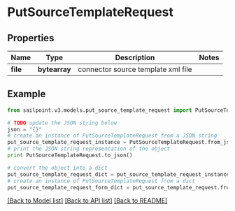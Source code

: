 # PutSourceTemplateRequest


## Properties

Name | Type | Description | Notes
------------ | ------------- | ------------- | -------------
**file** | **bytearray** | connector source template xml file | 

## Example

```python
from sailpoint.v3.models.put_source_template_request import PutSourceTemplateRequest

# TODO update the JSON string below
json = "{}"
# create an instance of PutSourceTemplateRequest from a JSON string
put_source_template_request_instance = PutSourceTemplateRequest.from_json(json)
# print the JSON string representation of the object
print PutSourceTemplateRequest.to_json()

# convert the object into a dict
put_source_template_request_dict = put_source_template_request_instance.to_dict()
# create an instance of PutSourceTemplateRequest from a dict
put_source_template_request_form_dict = put_source_template_request.from_dict(put_source_template_request_dict)
```
[[Back to Model list]](../README.md#documentation-for-models) [[Back to API list]](../README.md#documentation-for-api-endpoints) [[Back to README]](../README.md)


